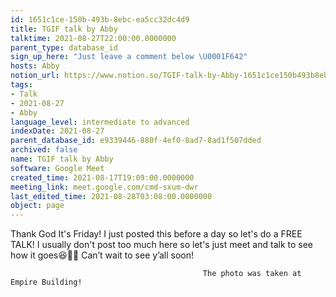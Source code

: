 ```yaml
---
id: 1651c1ce-150b-493b-8ebc-ea5cc32dc4d9
title: TGIF talk by Abby
talktime: 2021-08-27T22:00:00.0000000
parent_type: database_id
sign_up_here: "Just leave a comment below \U0001F642"
hosts: Abby
notion_url: https://www.notion.so/TGIF-talk-by-Abby-1651c1ce150b493b8ebcea5cc32dc4d9
tags:
- Talk
- 2021-08-27
- Abby
language_level: intermediate to advanced
indexDate: 2021-08-27
parent_database_id: e9339446-880f-4ef0-8ad7-8ad1f507dded
archived: false
name: TGIF talk by Abby
software: Google Meet
created_time: 2021-08-17T19:09:00.0000000
meeting_link: meet.google.com/cmd-sxum-dwr
last_edited_time: 2021-08-28T03:08:00.0000000
object: page
---
```




Thank God It's Friday! I just posted this before a day so let's do a FREE TALK!
I usually don't post too much here so let's just meet and talk to see how it goes😆👍🏻
Can’t wait to see y’all soon!



                                               The photo was taken at Empire Building!











